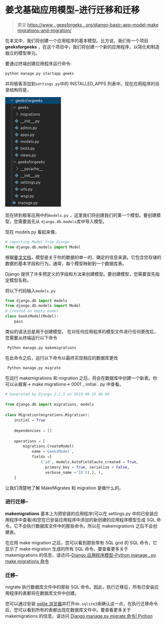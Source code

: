 # 姜戈基础应用模型–进行迁移和迁移

> 原文:[https://www . geesforgeks . org/django-basic-app-model-make migrations-and-migration/](https://www.geeksforgeeks.org/django-basic-app-model-makemigrations-and-migrate/)

在本文中，我们将创建一个应用程序的基本模型。比方说，我们有一个项目 **geeksforgeeks** ，在这个项目中，我们将创建一个新的应用程序，以简化和制造独立的模型单元。

要通过终端创建应用程序运行命令:

```py
python manage.py startapp geeks
```

并将极客添加到`settings.py`中的 INSTALLED_APPS 列表中。现在应用程序的目录结构将是，

![Django-Basic-App-Model-Makemigrations-and-MigrateDjango-basic-app-structure-](img/1e6b65845a56b5719f1c2dd75710030b.png)

现在转到极客应用中的`models.py` ，这里我们将创建我们的第一个模型。要创建模型，您需要首先从 `django.db.models`库中导入模型。

现在 models.py 看起来像，

```py
# importing Model from django
from django.db.models import Model
```

根据[姜戈文档](https://docs.djangoproject.com/en/2.2/topics/db/models/)，模型是关于你的数据的单一的、确定的信息来源。它包含您存储的数据的基本字段和行为。通常，每个模型映射到一个数据库表。

Django 提供了许多预定义的字段和方法来创建模型。要创建模型，您需要首先指定模型名称。

将以下代码输入`models.py`

```py
from django.db import models
from django.db.models import Model
# Created an empty model 
class GeeksModel(Model):
    pass
```

类似的语法总是用于创建模型。
在对任何应用程序的模型文件进行任何更改后，您需要从终端运行以下命令

```py
 Python manage.py makemigrations
```

在此命令之后，运行以下命令以最终实现相应的数据库更改

```py
 Python manage.py migrate 
```

在运行 makemigrations 和 migration 之后，将会在数据库中创建一个新表。你可以从极客-> make migrations-> 0001 _ initial . py 中查看。

```py
# Generated by Django 2.2.5 on 2019-09-25 06:00

from django.db import migrations, models

class Migration(migrations.Migration):
    initial = True

    dependencies = []

    operations = [
        migrations.CreateModel(
            name ='GeeksModel',
            fields =[
                ('id', models.AutoField(auto_created = True,
                  primary_key = True, serialize = False,
                  verbose_name ='ID')),], ),
    ]
```

让我们清楚地了解 MakeMigrates 和 migration 是做什么的。

### 进行迁移–

**makemigrations** 基本上为预安装的应用程序(可以在 settings.py 中的已安装应用程序中查看)和您在已安装应用程序中添加的新创建的应用程序模型生成 SQL 命令。它不会执行数据库文件中的那些命令。所以在 makemigrations 之后不会创建表。

在应用 make migration 之后，您可以看到那些带有 SQL grid 的 SQL 命令，它显示了 make migration 生成的所有 SQL 命令。要查看更多关于 makemigrations 的信息，请访问–[Django 应用程序模型–Python manage . py make migrations 命令](https://www.geeksforgeeks.org/django-app-model-python-manage-py-makemigrations-command/)

### 迁移–

migrate 执行数据库文件中的那些 SQL 命令。因此，执行迁移后，所有已安装应用程序的表都将在数据库文件中创建。

您可以通过安装 [sqlite 浏览器](http://sqlitebrowser.org/)并打开`db.sqlite3`来确认这一点，在执行迁移命令后，您可以看到所有的表都出现在数据库文件中。要查看更多关于 makemigrations 的信息，请访问 [Django manage.py migrate 命令| Python](https://www.geeksforgeeks.org/django-manage-py-migrate-command-python/)